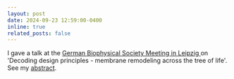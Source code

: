 ```yaml
---
layout: post
date: 2024-09-23 12:59:00-0400
inline: true
related_posts: false
---
```


I gave a talk at the <a href="https://dgfb2024.de">German Biophysical Society Meeting in Leipzig </a> on 'Decoding design principles - membrane remodeling across the tree of life'. See my <a href="https://dgfb2024.de/scientific-program/">abstract</a>.